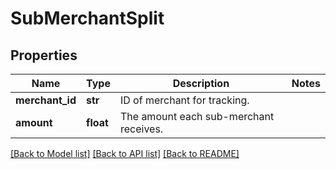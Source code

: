 # SubMerchantSplit

## Properties
Name | Type | Description | Notes
------------ | ------------- | ------------- | -------------
**merchant_id** | **str** | ID of merchant for tracking. | 
**amount** | **float** | The amount each sub-merchant receives. | 

[[Back to Model list]](../README.md#documentation-for-models) [[Back to API list]](../README.md#documentation-for-api-endpoints) [[Back to README]](../README.md)


